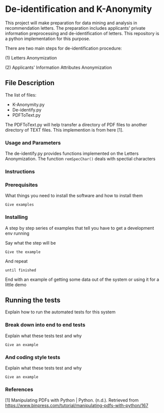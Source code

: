# De-identification and K-Anonymity
This project will make preparation for data mining and analysis in recommendation letters. The preparation includes applicants' private information preprocessing and de-identification of letters. This repository is a python implementation for this purpose. 

There are two main steps for de-identification procedure:

(1) Letters Anonymization

(2) Applicants' Information Attributes Anonymization

## File Description
The list of files:
* K-Anonymity.py
* De-identify.py
* PDFToText.py

The PDFToText.py will help transfer a directory of PDF files to another directory of TEXT files. This implemention is from here [1].
### Usage and Parameters


The de-identify.py provides functions implemented on the Letters Anonymization. The function `remSpecChar()` deals with spectial characters 

### Instructions




### Prerequisites

What things you need to install the software and how to install them

```
Give examples
```

### Installing

A step by step series of examples that tell you have to get a development env running

Say what the step will be

```
Give the example
```

And repeat

```
until finished
```

End with an example of getting some data out of the system or using it for a little demo

## Running the tests

Explain how to run the automated tests for this system

### Break down into end to end tests

Explain what these tests test and why

```
Give an example
```

### And coding style tests

Explain what these tests test and why

```
Give an example
```








### References

[1] Manipulating PDFs with Python | Python. (n.d.). Retrieved from https://www.binpress.com/tutorial/manipulating-pdfs-with-python/167
